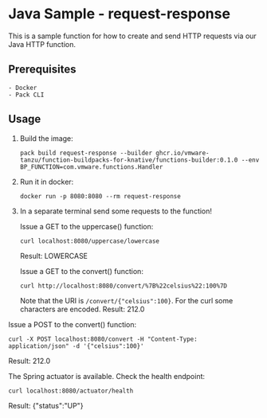 # Java Sample - request-response

This is a sample function for how to create and send HTTP requests via our Java HTTP function.

## Prerequisites
    - Docker
    - Pack CLI

## Usage
1.  Build the image:
    ```
    pack build request-response --builder ghcr.io/vmware-tanzu/function-buildpacks-for-knative/functions-builder:0.1.0 --env BP_FUNCTION=com.vmware.functions.Handler
    ```

1. Run it in docker: 
    ```
    docker run -p 8080:8080 --rm request-response
    ```

1. In a separate terminal send some requests to the function!


   Issue a GET to the uppercase() function: 
   ```
   curl localhost:8080/uppercase/lowercase
   ```
   Result:  LOWERCASE

   Issue a GET to the convert() function:
   ```
   curl http://localhost:8080/convert/%7B%22celsius%22:100%7D
   ```
   Note that the URI is `/convert/{"celsius":100}`. For the curl some characters are encoded. 
   Result: 212.0

 Issue a POST to the convert() function:
   ```
   curl -X POST localhost:8080/convert -H "Content-Type: application/json" -d '{"celsius":100}'
   ```
   Result: 212.0

   The Spring actuator is available.  Check the health endpoint: 
   ```
   curl localhost:8080/actuator/health
   ```
   Result: {"status":"UP"}
